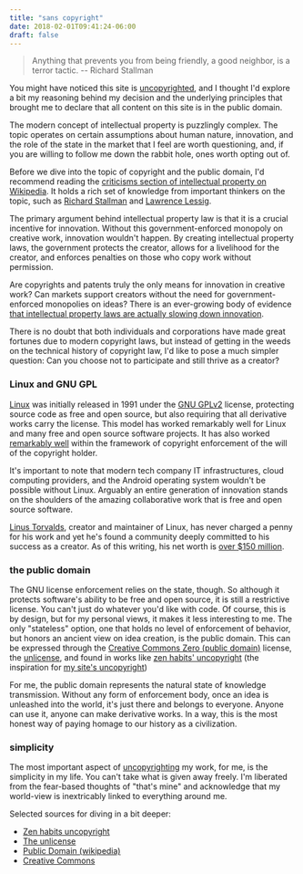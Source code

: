 ```yaml
---
title: "sans copyright"
date: 2018-02-01T09:41:24-06:00
draft: false
---
```


> Anything that prevents you from being friendly, a good neighbor, is a terror tactic.
> -- Richard Stallman

You might have noticed this site is [uncopyrighted](https://nomasters.io/uncopyright/), and I thought I'd explore a bit my reasoning behind my decision and the underlying principles that brought me to declare that all content on this site is in the public domain. 

The modern concept of intellectual property is puzzlingly complex. The topic operates on certain assumptions about human nature, innovation, and the role of the state in the market that I feel are worth questioning, and, if you are willing to follow me down the rabbit hole, ones worth opting out of. 

Before we dive into the topic of copyright and the public domain, I'd recommend reading the [criticisms section of intellectual property on Wikipedia](https://en.wikipedia.org/wiki/Intellectual_property#Criticisms). It holds a rich set of knowledge from important thinkers on the topic, such as [Richard Stallman](https://en.wikipedia.org/wiki/Richard_Stallman) and [Lawrence Lessig](https://en.wikipedia.org/wiki/Lawrence_Lessig).

The primary argument behind intellectual property law is that it is a crucial incentive for innovation. Without this government-enforced monopoly on creative work, innovation wouldn't happen. By creating intellectual property laws, the government protects the creator, allows for a livelihood for the creator, and enforces penalties on those who copy work without permission.

Are copyrights and patents truly the only means for innovation in creative work? Can markets support creators without the need for government-enforced monopolies on ideas? There is an ever-growing body of evidence [that intellectual property laws are actually slowing down innovation](https://source.wustl.edu/2009/03/economists-say-copyright-and-patent-laws-are-killing-innovation-hurting-economy/).

There is no doubt that both individuals and corporations have made great fortunes due to modern copyright laws, but instead of getting in the weeds on the technical history of copyright law, I'd like to pose a much simpler question: Can you choose not to participate and still thrive as a creator?

### Linux and GNU GPL

[Linux](https://en.wikipedia.org/wiki/Linux) was initially released in 1991 under the [GNU GPLv2](https://en.wikipedia.org/wiki/GNU_General_Public_License#Version_2) license, protecting source code as free and open source, but also requiring that all derivative works carry the license. This model has worked remarkably well for Linux and many free and open source software projects. It has also worked [remarkably well](https://en.wikipedia.org/wiki/GNU_General_Public_License#Legal_status) within the framework of copyright enforcement of the will of the copyright holder.

It's important to note that modern tech company IT infrastructures, cloud computing providers, and the Android operating system wouldn't be possible without Linux. Arguably an entire generation of innovation stands on the shoulders of the amazing collaborative work that is free and open source software.

[Linus Torvalds](https://en.wikipedia.org/wiki/Linus_Torvalds), creator and maintainer of Linux, has never charged a penny for his work and yet he's found a community deeply committed to his success as a creator. As of this writing, his net worth is [over $150 million](https://www.celebritynetworth.com/richest-businessmen/linus-torvalds-net-worth/).

### the public domain

The GNU license enforcement relies on the state, though. So although it protects software's ability to be free and open source, it is still a restrictive license. You can't just do whatever you'd like with code. Of course, this is by design, but for my personal views, it makes it less interesting to me. The only "stateless" option, one that holds no level of enforcement of behavior, but honors an ancient view on idea creation, is the public domain. This can be expressed through the [Creative Commons Zero (public domain)](https://en.wikipedia.org/wiki/Creative_Commons_license#Zero_/_public_domain) license, the [unlicense](https://en.wikipedia.org/wiki/Unlicense), and found in works like [zen habits' uncopyright](https://zenhabits.net/uncopyright/) (the inspiration for [my site's uncopyright](https://nomasters.io/uncopyright/))

For me, the public domain represents the natural state of knowledge transmission. Without any form of enforcement body, once an idea is unleashed into the world, it's just there and belongs to everyone. Anyone can use it, anyone can make derivative works. In a way, this is the most honest way of paying homage to our history as a civilization.

### simplicity

The most important aspect of [uncopyrighting](https://nomasters.io/uncopyright/) my work, for me, is the simplicity in my life. You can't take what is given away freely. I'm liberated from the fear-based thoughts of "that's mine" and acknowledge that my world-view is inextricably linked to everything around me.

Selected sources for diving in a bit deeper:

- [Zen habits uncopyright](https://zenhabits.net/uncopyright/)
- [The unlicense](https://en.wikipedia.org/wiki/Unlicense)
- [Public Domain (wikipedia)](https://en.wikipedia.org/wiki/Public_domain)
- [Creative Commons](https://creativecommons.org/)
